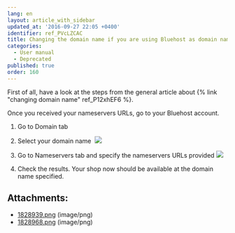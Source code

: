 ```yaml
---
lang: en
layout: article_with_sidebar
updated_at: '2016-09-27 22:05 +0400'
identifier: ref_PVcLZCAC
title: Changing the domain name if you are using Bluehost as domain name registrar
categories:
  - User manual
  - Deprecated
published: true
order: 160
---
```



First of all, have a look at the steps from the general article about {% link "changing domain name" ref_P12xhEF6 %}.

Once you received your nameservers URLs, go to your Bluehost account.

1.  Go to Domain tab
2.  Select your domain name
     ![]({{site.baseurl}}/attachments/6389819/6586499.png)
3.  Go to Nameservers tab and specify the nameservers URLs provided
    ![]({{site.baseurl}}/attachments/6389819/6586500.png)

4.  Check the results. Your shop now should be available at the domain name specified.

## Attachments:

* [1828939.png]({{site.baseurl}}/attachments/6389819/6586499.png) (image/png)
* [1828968.png]({{site.baseurl}}/attachments/6389819/6586500.png) (image/png)
